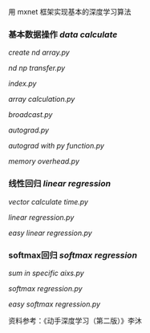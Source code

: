 用 mxnet 框架实现基本的深度学习算法

### 基本数据操作 _data calculate_
_create nd array.py_

_nd np transfer.py_

_index.py_

_array calculation.py_

_broadcast.py_

_autograd.py_

_autograd with py function.py_

_memory overhead.py_

### 线性回归 _linear regression_
_vector calculate time.py_

_linear regression.py_

_easy linear regression.py_

### softmax回归 _softmax regression_
_sum in specific aixs.py_

_softmax regression.py_

_easy softmax regression.py_

资料参考：《动手深度学习（第二版）》李沐